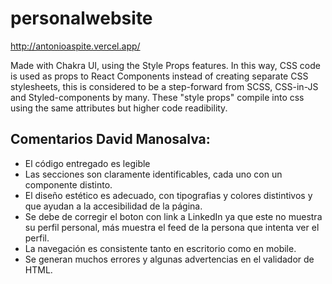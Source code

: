 # personalwebsite

http://antonioaspite.vercel.app/

Made with Chakra UI, using the Style Props features. In this way, CSS code is used as props to React Components instead of creating separate CSS stylesheets, this is considered to be a step-forward from SCSS, CSS-in-JS and Styled-components by many. These "style props" compile into css using the same attributes but higher code readibility.

## Comentarios David Manosalva:

-   El código entregado es legible
-   Las secciones son claramente identificables, cada uno con un componente distinto.
-   El diseño estético es adecuado, con tipografias y colores distintivos y que ayudan a la accesibilidad de la página.
-   Se debe de corregir el boton con link a LinkedIn ya que este no muestra su perfil personal, más muestra el feed de la persona que intenta ver el perfil.
-   La navegación es consistente tanto en escritorio como en mobile.
-   Se generan muchos errores y algunas advertencias en el validador de HTML. 
